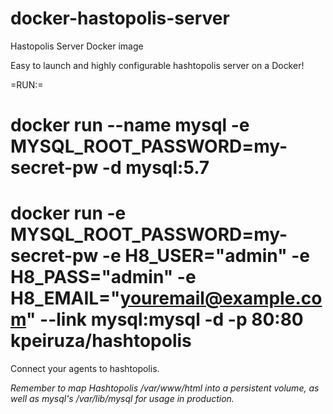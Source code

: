 # docker-hastopolis-server
Hastopolis Server Docker image

Easy to launch and highly configurable hashtopolis server on a Docker!

=RUN:=
# docker run --name mysql  -e MYSQL_ROOT_PASSWORD=my-secret-pw  -d mysql:5.7
# docker run  -e MYSQL_ROOT_PASSWORD=my-secret-pw -e H8_USER="admin" -e H8_PASS="admin" -e H8_EMAIL="youremail@example.com" --link mysql:mysql -d -p 80:80 kpeiruza/hashtopolis

Connect your agents to hashtopolis.

*Remember to map Hashtopolis /var/www/html into a persistent volume, as well as mysql's /var/lib/mysql for usage in production.*
